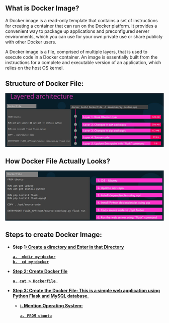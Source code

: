 ## What is Docker Image?

A Docker image is a read-only template that contains a set of instructions for creating a container that can run on the Docker platform. It provides a convenient way to package up applications and preconfigured server environments, which you can use for your own private use or share publicly with other Docker users.

A Docker image is a file, comprised of multiple layers, that is used to execute code in a Docker container. An image is essentially built from the instructions for a complete and executable version of an application, which relies on the host OS kernel.

## Structure of Docker File:

![Docker File Architecture](https://github.com/Ayushmanglani/Docker/blob/master/DockerImages/LayeredArchitecture.JPG)

## How Docker File Actually Looks?

![Docker File](https://github.com/Ayushmanglani/Docker/blob/master/DockerImages/dockerfile.JPG)

## Steps to create Docker Image:

 - <b>Step 1<u>: Create a directory and Enter in that Directory
    ```
    a.	mkdir my-docker
    b.	cd my-docker

    ```
 - <b>Step 2<u>: Create Docker file
     ```
     a.	cat > Dockerfile 
     ```
 - <b>Step 3<u>: Create the Docker File: 
    This is a simple web application using Python Flask and MySQL database.
   - i.	Mention Operating System:
  
     ``` a. FROM ubuntu ```
